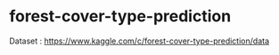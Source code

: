 # forest-cover-type-prediction
Dataset : https://www.kaggle.com/c/forest-cover-type-prediction/data
